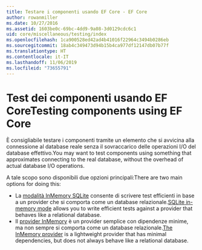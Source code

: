 ```yaml
---
title: Testare i componenti usando EF Core - EF Core
author: rowanmiller
ms.date: 10/27/2016
ms.assetid: 1603be0c-69bc-4dd9-9a08-3d0129cdc6c1
uid: core/miscellaneous/testing/index
ms.openlocfilehash: 1ca900528ed42ad4b41016f22964c3494b0286eb
ms.sourcegitcommit: 18ab4c349473d94b15b4ca977df12147db07b77f
ms.translationtype: HT
ms.contentlocale: it-IT
ms.lasthandoff: 11/06/2019
ms.locfileid: "73655791"
---
```

# <a name="testing-components-using-ef-core"></a><span data-ttu-id="da86a-102">Test dei componenti usando EF Core</span><span class="sxs-lookup"><span data-stu-id="da86a-102">Testing components using EF Core</span></span>

<span data-ttu-id="da86a-103">È consigliabile testare i componenti tramite un elemento che si avvicina alla connessione al database reale senza il sovraccarico delle operazioni I/O del database effettivo.</span><span class="sxs-lookup"><span data-stu-id="da86a-103">You may want to test components using something that approximates connecting to the real database, without the overhead of actual database I/O operations.</span></span>

<span data-ttu-id="da86a-104">A tale scopo sono disponibili due opzioni principali:</span><span class="sxs-lookup"><span data-stu-id="da86a-104">There are two main options for doing this:</span></span>

* <span data-ttu-id="da86a-105">La [modalità InMemory SQLite](sqlite.md) consente di scrivere test efficienti in base a un provider che si comporta come un database relazionale.</span><span class="sxs-lookup"><span data-stu-id="da86a-105">[SQLite in-memory mode](sqlite.md) allows you to write efficient tests against a provider that behaves like a relational database.</span></span>
* <span data-ttu-id="da86a-106">Il [provider InMemory](in-memory.md) è un provider semplice con dipendenze minime, ma non sempre si comporta come un database relazionale.</span><span class="sxs-lookup"><span data-stu-id="da86a-106">[The InMemory provider](in-memory.md) is a lightweight provider that has minimal dependencies, but does not always behave like a relational database.</span></span>
